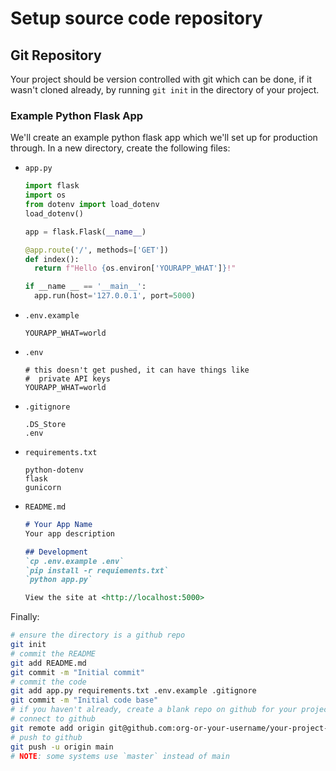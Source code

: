 # Setup source code repository

## Git Repository

Your project should be version controlled with git which can be done, if it wasn't cloned already, by running `git init` in the directory of your project.

### Example Python Flask App

We'll create an example python flask app which we'll set up for production through. In a new directory, create the following files:

- `app.py`
  ```python
  import flask
  import os
  from dotenv import load_dotenv
  load_dotenv()

  app = flask.Flask(__name__)

  @app.route('/', methods=['GET'])
  def index():
    return f"Hello {os.environ['YOURAPP_WHAT']}!"

  if __name __ == '__main__':
    app.run(host='127.0.0.1', port=5000)
  ```
- `.env.example`
  ```
  YOURAPP_WHAT=world
  ```
- `.env`
  ```
  # this doesn't get pushed, it can have things like
  #  private API keys
  YOURAPP_WHAT=world
  ```
- `.gitignore`
  ```
  .DS_Store
  .env
  ```
- `requirements.txt`
  ```
  python-dotenv
  flask
  gunicorn
  ```
- `README.md`
  ```md
  # Your App Name
  Your app description

  ## Development
  `cp .env.example .env`
  `pip install -r requiements.txt`
  `python app.py`
  
  View the site at <http://localhost:5000>
  ```

Finally:
```bash
# ensure the directory is a github repo
git init
# commit the README
git add README.md
git commit -m "Initial commit"
# commit the code
git add app.py requirements.txt .env.example .gitignore 
git commit -m "Initial code base"
# if you haven't already, create a blank repo on github for your project
# connect to github
git remote add origin git@github.com:org-or-your-username/your-project-repo
# push to github
git push -u origin main
# NOTE: some systems use `master` instead of main
```

